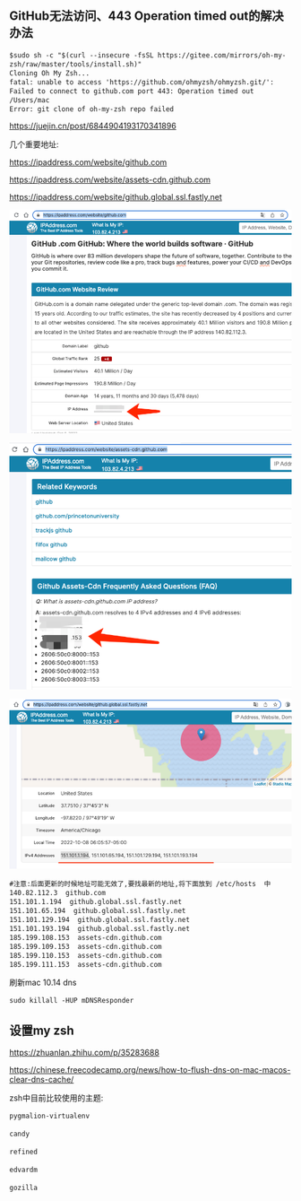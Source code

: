 
## GitHub无法访问、443 Operation timed out的解决办法


```shell
$sudo sh -c "$(curl --insecure -fsSL https://gitee.com/mirrors/oh-my-zsh/raw/master/tools/install.sh)"
Cloning Oh My Zsh...
fatal: unable to access 'https://github.com/ohmyzsh/ohmyzsh.git/': Failed to connect to github.com port 443: Operation timed out
/Users/mac
Error: git clone of oh-my-zsh repo failed
```


https://juejin.cn/post/6844904193170341896


几个重要地址:

https://ipaddress.com/website/github.com

https://ipaddress.com/website/assets-cdn.github.com

https://ipaddress.com/website/github.global.ssl.fastly.net

![img.png](img.png)

![img_1.png](img_1.png)

![img_2.png](img_2.png)


```shell
#注意:后面更新的时候地址可能无效了,要找最新的地址,将下面放到 /etc/hosts  中
140.82.112.3  github.com 
151.101.1.194  github.global.ssl.fastly.net
151.101.65.194  github.global.ssl.fastly.net
151.101.129.194  github.global.ssl.fastly.net
151.101.193.194  github.global.ssl.fastly.net
185.199.108.153  assets-cdn.github.com
185.199.109.153  assets-cdn.github.com
185.199.110.153  assets-cdn.github.com
185.199.111.153  assets-cdn.github.com
```


刷新mac 10.14 dns

```shell
sudo killall -HUP mDNSResponder

```


## 设置my zsh

https://zhuanlan.zhihu.com/p/35283688

https://chinese.freecodecamp.org/news/how-to-flush-dns-on-mac-macos-clear-dns-cache/


zsh中目前比较使用的主题: 

```shell
pygmalion-virtualenv

candy

refined

edvardm

gozilla
```
